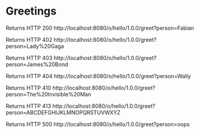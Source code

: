 # Greetings

Returns HTTP 200
http://localhost:8080/o/hello/1.0.0/greet?person=Fabian

Returns HTTP 402
http://localhost:8080/o/hello/1.0.0/greet?person=Lady%20Gaga

Returns HTTP 403
http://localhost:8080/o/hello/1.0.0/greet?person=James%20Bond

Returns HTTP 404
http://localhost:8080/o/hello/1.0.0/greet?person=Wally

Returns HTTP 410
http://localhost:8080/o/hello/1.0.0/greet?person=The%20Invisible%20Man

Returns HTTP 413
http://localhost:8080/o/hello/1.0.0/greet?person=ABCDEFGHIJKLMNOPQRSTUVWXYZ

Returns HTTP 500
http://localhost:8080/o/hello/1.0.0/greet?person=oops
